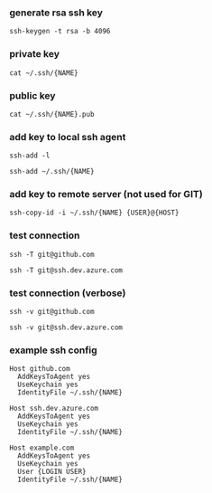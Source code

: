 ### generate rsa ssh key

```ssh-keygen -t rsa -b 4096```

### private key

```cat ~/.ssh/{NAME}```

### public key

```cat ~/.ssh/{NAME}.pub```

### add key to local ssh agent

```ssh-add -l```

```ssh-add ~/.ssh/{NAME}```

### add key to remote server (not used for GIT)

```ssh-copy-id -i ~/.ssh/{NAME} {USER}@{HOST}```

### test connection

```ssh -T git@github.com```

```ssh -T git@ssh.dev.azure.com```

### test connection (verbose)

```ssh -v git@github.com```

```ssh -v git@ssh.dev.azure.com```

### example ssh config

```
Host github.com
  AddKeysToAgent yes
  UseKeychain yes
  IdentityFile ~/.ssh/{NAME}
```

```
Host ssh.dev.azure.com
  AddKeysToAgent yes
  UseKeychain yes
  IdentityFile ~/.ssh/{NAME}
```

```
Host example.com
  AddKeysToAgent yes
  UseKeychain yes
  User {LOGIN USER}
  IdentityFile ~/.ssh/{NAME}
```
